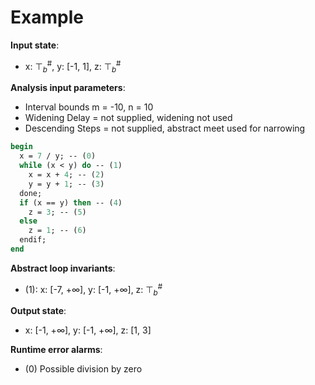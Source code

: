 # Example

**Input state**:
- x: $⊤_{b}^{\text{\#}}$, y: [-1, 1], z: $⊤_{b}^{\text{\#}}$

**Analysis input parameters**:
- Interval bounds m = -10, n = 10
- Widening Delay = not supplied, widening not used
- Descending Steps = not supplied, abstract meet used for narrowing
```pascal
begin
  x = 7 / y; -- (0)
  while (x < y) do -- (1)
    x = x + 4; -- (2)
    y = y + 1; -- (3)
  done;
  if (x == y) then -- (4)
    z = 3; -- (5)
  else
    z = 1; -- (6)
  endif;
end
```
**Abstract loop invariants**:
- (1): x: [-7, +∞], y: [-1, +∞], z: $⊤_{b}^{\text{\#}}$

**Output state**:
- x: [-1, +∞], y: [-1, +∞], z: [1, 3]


**Runtime error alarms**:
- (0) Possible division by zero
